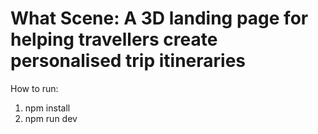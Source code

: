 # What Scene: A 3D landing page for helping travellers create personalised trip itineraries

How to run: <br />

1. npm install
2. npm run dev
